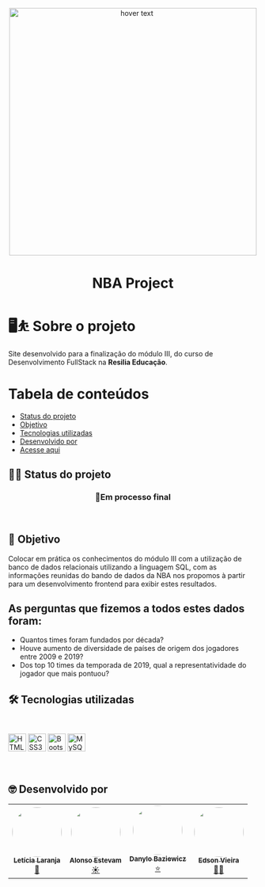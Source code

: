 <p align="center">
    <img src="https://p4.wallpaperbetter.com/wallpaper/296/615/731/nba-basketball-wallpaper-preview.jpg" width="500" title="hover text">
</p>
<h1 align="center">NBA Project</h1>

# 🖥️⛹ **Sobre o projeto**

Site desenvolvido para a finalização do módulo III, do curso de Desenvolvimento FullStack na **Resilia Educação**.


# Tabela de conteúdos
<!--ts-->
   * [Status do projeto](#%EF%B8%8F-status-do-projeto)
   * [Objetivo](#-objetivo)
   * [Tecnologias utilizadas](#%EF%B8%8F-tecnologias-utilizadas)
   * [Desenvolvido por](#-desenvolvido-por)
   * [Acesse aqui]()
<!--te-->

## 👷‍♀️ Status do projeto

<h3 align='center'> 
	 🚀Em processo final
</h3><br>


## 🎯 Objetivo

Colocar em prática os conhecimentos do módulo III com a utilização de banco de dados relacionais utilizando a linguagem SQL, com as informações reunidas do bando de dados da NBA nos propomos à partir para um desenvolvimento frontend para exibir estes resultados.

## As perguntas que fizemos a todos estes dados foram:
* Quantos times foram fundados por década?
* Houve aumento de diversidade de países de origem dos jogadores entre 2009 e 2019?
* Dos top 10 times da temporada de 2019, qual a representatividade do jogador que mais pontuou?

##  🛠️ Tecnologias utilizadas

<div style ="display:inline_block"><br/>
    <p align="left">
<a href="https://developer.mozilla.org/en-US/docs/Glossary/HTML5" target="_blank" rel="noreferrer"><img src="https://raw.githubusercontent.com/danielcranney/readme-generator/main/public/icons/skills/html5-colored.svg" width="36" height="36" alt="HTML5" /></a>
<a href="https://www.w3.org/TR/CSS/#css" target="_blank" rel="noreferrer"><img src="https://raw.githubusercontent.com/danielcranney/readme-generator/main/public/icons/skills/css3-colored.svg" width="36" height="36" alt="CSS3" /></a>
<a href="https://getbootstrap.com/" target="_blank" rel="noreferrer"><img src="https://raw.githubusercontent.com/danielcranney/readme-generator/main/public/icons/skills/bootstrap-colored.svg" width="36" height="36" alt="Bootstrap" /></a>
<a href="https://www.mysql.com/" target="_blank" rel="noreferrer"><img src="https://raw.githubusercontent.com/danielcranney/readme-generator/main/public/icons/skills/mysql-colored.svg" width="36" height="36" alt="MySQL" /></a>
</p>
</div><br>

##  🤓 Desenvolvido por

<table align='center'>
  <tr>
    <td align="center"><a href="https://github.com/lelaranja"><img style="border-radius: 50%;" src="https://avatars.githubusercontent.com/u/93409210?v=4" width="100px;" alt=""/><br /><sub><b>Letícia Laranja</b></sub></a><br /><a href="https://github.com/lelaranja" title="Letícia">🍊</a></td>
    <td align="center"><a href="https://github.com/alonso-estevam"><img style="border-radius: 50%;" src="https://avatars.githubusercontent.com/u/86576674?v=4" width="100px;" alt=""/><br /><sub><b>Alonso Estevam</b></sub></a><br /><a href="https://github.com/alonso-estevam" title="Alonso">☀️</a></td>
    <td align="center"><a href="https://github.com/danbaziewicz"><img style="border-radius: 50%;" src="https://avatars.githubusercontent.com/u/102393531?v=4" width="100px;" alt=""/><br /><sub><b>Danylo Baziewicz</b></sub></a><br /><a href="https://github.com/danbaziewicz" title="Danylo">⭐</a></td>
    <td align="center"><a href="https://github.com/Edson-7728"><img style="border-radius: 50%;" src="https://avatars.githubusercontent.com/u/93957967?v=4" width="100px;" alt=""/><br /><sub><b>Edson Vieira</b></sub></a><br /><a href="https://github.com/Edson-7728" title="Edson">✊🏾</a></td>
  </tr>

